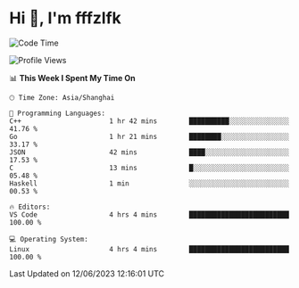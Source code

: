 # Hi 👋, I'm fffzlfk

<!--START_SECTION:waka-->
![Code Time](http://img.shields.io/badge/Code%20Time-227%20hrs%2041%20mins-blue)

![Profile Views](http://img.shields.io/badge/Profile%20Views-0-blue)

📊 **This Week I Spent My Time On** 

```text
🕑︎ Time Zone: Asia/Shanghai

💬 Programming Languages: 
C++                      1 hr 42 mins        ██████████░░░░░░░░░░░░░░░   41.76 % 
Go                       1 hr 21 mins        ████████░░░░░░░░░░░░░░░░░   33.17 % 
JSON                     42 mins             ████░░░░░░░░░░░░░░░░░░░░░   17.53 % 
C                        13 mins             █░░░░░░░░░░░░░░░░░░░░░░░░   05.48 % 
Haskell                  1 min               ░░░░░░░░░░░░░░░░░░░░░░░░░   00.53 % 

🔥 Editors: 
VS Code                  4 hrs 4 mins        █████████████████████████   100.00 % 

💻 Operating System: 
Linux                    4 hrs 4 mins        █████████████████████████   100.00 % 
```


 Last Updated on 12/06/2023 12:16:01 UTC
<!--END_SECTION:waka-->
